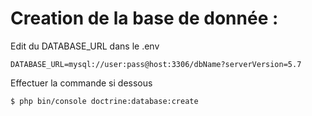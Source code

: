 # Creation de la base de donnée :
Edit du DATABASE_URL dans le .env

`DATABASE_URL=mysql://user:pass@host:3306/dbName?serverVersion=5.7`

Effectuer la commande si dessous

`$ php bin/console doctrine:database:create`


